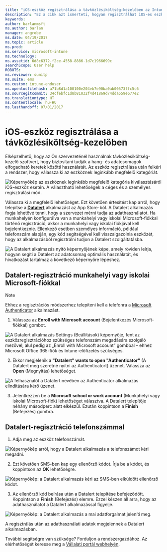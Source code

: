 ```yaml
---
title: "iOS-eszköz regisztrálása a távközlésiköltség-kezelőben az Intune-nal"
description: "Ez a cikk azt ismerteti, hogyan regisztrálhat iOS-es eszközt a távközlésiköltség-kezelőben."
keywords: 
author: barlanmsft
ms.author: barlan
manager: angrobe
ms.date: 04/19/2017
ms.topic: article
ms.prod: 
ms.service: microsoft-intune
ms.technology: 
ms.assetid: 6d8c6372-f2ce-4558-8886-1d7c1966699c
searchScope: User help
ROBOTS: 
ms.reviewer: sumitp
ms.suite: ems
ms.custom: intune-enduser
ms.openlocfilehash: a71b8d1a100100e204eb7e90ba0ab00573ffc5c6
ms.sourcegitcommit: 34cfebfc1d8b81032f4d41869d74dda559e677e2
ms.translationtype: HT
ms.contentlocale: hu-HU
ms.lasthandoff: 07/01/2017
---
```

# <a name="enroll-your-ios-device-in-telecom-expense-management"></a>iOS-eszköz regisztrálása a távközlésiköltség-kezelőben

Elképzelhető, hogy az Ön szervezeténél használnak távközlésiköltség-kezelő szoftvert, hogy biztosítani tudják a hang- és adatcsomagok elfogadható keretek közötti használatát. Az eszköz regisztrálása után felkéri a rendszer, hogy válassza ki az eszköznek leginkább megfelelő kategóriát.

  ![Képernyőkép az eszköznek leginkább megfelelő kategória kiválasztásáról iOS-eszköz esetén. A választható lehetőségek a céges és a személyes regisztrálási mód.](./media/ios-enroll-10-tem-select-best-category.png)

Válassza ki a megfelelő lehetőséget. Ezt követően értesítést kap arról, hogy telepítse a [__Datalert__](https://itunes.apple.com/app/datalert/id771029268?mt=8) alkalmazást az App Store-ból. A Datalert alkalmazás fogja lehetővé tenni, hogy a szervezet mérni tudja az adathasználatot. Ha munkahelyén konfigurálva van a munkahelyi vagy iskolai Microsoft-fiókkal történő regisztráció, akkor a munkahelyi vagy iskolai fiókjával kell bejelentkeznie. Ellenkező esetben személyes információ, például telefonszám alapján, egy kód segítségével kell visszaigazolnia eszközét, hogy az alkalmazásból regisztrálni tudjon a Datalert szolgáltatásba.

  ![A Datalert alkalmazás nyitó képernyőjének képe, amely röviden leírja, hogyan segíti a Datalert az adatcsomag optimális használatát, és hivatkozást tartalmaz a következő képernyőre lépéshez.](./media/ios-enroll-11-tem-datalert-setup.png)

## <a name="enroll-into-datalert-using-your-microsoft-work-or-school-account"></a>Datalert-regisztráció munkahelyi vagy iskolai Microsoft-fiókkal

> [!NOTE]
> Ehhez a regisztrációs módszerhez telepíteni kell a telefonra a [Microsoft Authenticator](https://docs.microsoft.com/azure/multi-factor-authentication/end-user/microsoft-authenticator-app-how-to) alkalmazást.

1. Válassza az __Enroll with Microsoft account__ (Bejelentkezés Microsoft-fiókkal) gombot.

  ![A Datalert alkalmazás Settings (Beállítások) képernyője, fent az eszközregisztrációhoz szükséges telefonszám megadására szolgáló mezővel, alul pedig az „Enroll with Microsoft account” gombbal – ehhez Microsoft Office 365-fiók és Intune-előfizetés szükséges.](./media/ios-enroll-11a-tem-datalert-enroll-msft-account.png)

2. Ekkor megjelenik a __"Datalert" wants to open "Authenticator"__ (A Datalert meg szeretné nyitni az Authenticatort) üzenet. Válassza az __Open__ (Megnyitás) lehetőséget.

  ![A felhasználót a Datalert nevében az Authenticator alkalmazás elindítására kérő üzenet.](./media/ios-enroll-11b-tem-datalert-open-authenticator.png)

3. Jelentkezzen be a __Microsoft school or work account__ (Munkahelyi vagy iskolai Microsoft-fiók) lehetőséget választva. A Datalert telepítője néhány másodperc alatt elkészül. Ezután koppintson a __Finish__ (Befejezés) gombra.

## <a name="enroll-into-datalert-using-your-phone-number"></a>Datalert-regisztráció telefonszámmal

1. Adja meg az eszköz telefonszámát.

  ![Képernyőkép arról, hogy a Datalert alkalmazás a telefonszámot kéri megadni.](./media/ios-enroll-12-tem-datalert-phone-number.png)

2. Ezt követően SMS-ben kap egy ellenőrző kódot. Írja be a kódot, és koppintson az __OK__ lehetőségre.

  ![Képernyőkép: a Datalert alkalmazás kéri az SMS-ben elküldött ellenőrző kódot.](./media/ios-enroll-13-tem-datalert-sms.png)

3. Az ellenőrző kód beírása után a Datalert telepítése befejeződött. Koppintson a __Finish__ (Befejezés) elemre. Ezzel készen áll arra, hogy az adathasználatot a Datalert alkalmazással figyelje.

  ![Képernyőkép: a Datalert alkalmazás a mai adatforgalmat jeleníti meg.](./media/ios-enroll-14-tem-datalert-monitoring-active.png)

A regisztrálás után az adathasználati adatok megjelennek a Datalert alkalmazásban.

További segítségre van szüksége? Forduljon a rendszergazdához. Az elérhetőségét keresse meg a [Vállalati portál webhelyén](http://portal.manage.microsoft.com).
